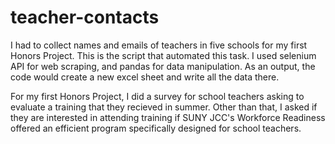 # teacher-contacts
I had to collect names and emails of teachers in five schools for my first Honors Project. This is the script that automated this task. I used selenium API for web scraping, and pandas for data manipulation. As an output, the code would create a new excel sheet and write all the data there. 

For my first Honors Project, I did a survey for school teachers asking to evaluate a training that they recieved in summer. Other than that, I asked if they are interested in attending training if SUNY JCC's Workforce Readiness offered an efficient program specifically designed for school teachers. 
